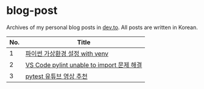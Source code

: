 # blog-post

Archives of my personal blog posts in [dev.to](https://dev.to/). All posts are written in Korean.

|No.|Title|
|---|---|
|1|[파이썬 가상환경 설정 with venv](https://dev.to/choijiwoo/paisseon-gasanghwangyeong-seoljeong-with-venv-3ai1)|
|2|[VS Code pylint unable to import 문제 해결](https://dev.to/choijiwoo/vs-code-pylint-unable-to-import-munje-haegyeol-2n96)|
|3|[pytest 유튜브 영상 추천](https://dev.to/choijiwoo/pytest-yutyubeu-yeongsang-cuceon-585e)|